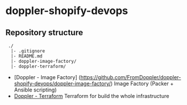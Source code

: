 # doppler-shopify-devops

## Repository structure

```
 ./
  |- .gitignore
  |- README.md
  |- doppler-image-factory/
  |- doppler-terraform/
```

- [Doppler - Image Factory] (https://github.com/FromDoppler/doppler-shopify-devops/doppler-image-factory/) Image Factory (Packer + Ansible scripting)
- [Doppler - Terraform](https://github.com/FromDoppler/doppler-shopify-devops/doppler-terraform/) Terraform for build the whole infrastructure